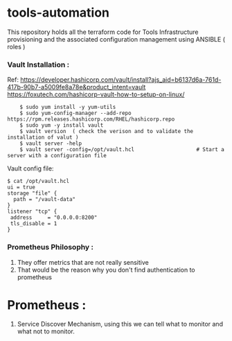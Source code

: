 # tools-automation

This repository holds all the terraform code for Tools Infrastructure provisioning and the associated configuration management using ANSIBLE ( roles )



### Vault Installation :

Ref: https://developer.hashicorp.com/vault/install?ajs_aid=b6137d6a-761d-417b-90b7-a5009fe8a78e&product_intent=vault
     https://foxutech.com/hashicorp-vault-how-to-setup-on-linux/
```
    $ sudo yum install -y yum-utils
    $ sudo yum-config-manager --add-repo https://rpm.releases.hashicorp.com/RHEL/hashicorp.repo
    $ sudo yum -y install vault
    $ vault version  ( check the verison and to validate the installation of valut )
    $ vault server -help
    $ vault server -config=/opt/vault.hcl                    # Start a server with a configuration file

```

Vault config file:

```
$ cat /opt/vault.hcl
ui = true
storage "file" {
  path = "/vault-data"
}
listener "tcp" {
 address     = "0.0.0.0:8200"
 tls_disable = 1
}
```



### Prometheus Philosophy :
1) They offer metrics that are not really sensitive
2) That would be the reason why you don't find authentication to prometheus



# Prometheus :
  1) Service Discover Mechanism, using this we can tell what to monitor and what not to monitor.